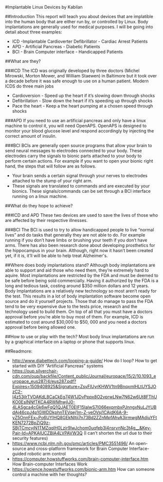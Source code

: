 #Implantable Linux Devices
by Kabilan

##Introduction
This report will teach you about devices that are implatible into the human body that are either run by, or controlled by Linux. Body implantations are generally used for medical purposes. I will be going into detail about three examples:

- ICD -Implantable Cardioverter Defibrillator - Cardiac Arrest Patients
- APD - Artificial Pancreas - Diabetic Patients
- BCI - Brain Computer interface - Handicapped Patients

##What are they?

###ICD 
The ICD was originally developed by three doctors (Michel Mirowski, Morton Mower, and William Staewen) in Baltimore but it took over a decade before it was safe enough to use on a human patient. Modern ICDS do three main jobs
- Cardioversion - Speed up the heart if it’s slowing down through shocks
- Defibrillation - Slow down the heart if it’s speeding up through shocks
- Pace the heart - Keep a the heart pumping at a chosen speed through shocks

###APD
If you need to use an artificial pancreas and only have a linux machine to control it, you will need OpenAPS. OpenAPS is designed to monitor your blood glucose level and respond accordingly by injecting the correct amount of insulin.

###BCI
BCIs are generally open source programs that allow your brain to send neural messages to electrodes connected to your body. These electrodes carry the signals to bionic parts attached to your body to perform certain actions. For example if you want to open your bionic right hand, the steps that will follow are as follows.
- Your brain sends a certain signal through your nerves to electrodes attached to the stump of your right arm.
- These signals are translated to commands and are executed by your bionics. 
These signals/commands can be set through a BCI interface running on a linux machine. 
<iomg src="/pix/reports/06-1.png" />

##What do they hope to achieve?

###ICD  and APD
These two devices are used to save the lives of those who are affected by their respective illnesses.

###BCI
The BCI is used to try to allow handicapped people to live “normal lives” and do tasks that generally they are not able to do. For example running if you don’t have limbs or brushing your teeth if you don’t have arms.
There has also been research done about developing prosthetics for the hippocampus in your brain. Although, right now it hasn’t been created yet, if it is, it’ll will be able to help treat Alzheimer's. 

##Where does body implantations stand?
Although body implantations are able to support and aid those who need them, they’re extremely hard to aquire. Most implantations are restricted by the FDA and must be deemed to be safe before being sold commercially. Having it authorized by the FDA is a long and tedious task, costing around $350 million dollars and 12 years. Body Implantations are a relatively new technology so most aren’t ready for the test. This results in a lot of body implantation software become open source and do it yourself projects. Those that do manage to pass the FDA tend to be very expensive due to the tests price, research and the technology used to build them. On top of all that you must have a doctors approval before you’re able to buy most of them. For example, ICD is estimated to cost around $30,000 to $50, 000 and you need a doctors approval before being allowed one.

##How to use or play with the tech?
Most body linux implantations are run by a graphical interface on a laptop or phone that supports linux. 

##Readmore:
- http://www.diabettech.com/looping-a-guide/ How do I loop? How to get started with DIY “Artificial Pancreas” systems
- https://oup.silverchair-cdn.com/oup/backfile/Content_public/Journal/europace/15/2/10.1093_europace_eus287/4/eus287.pdf?Expires=1509408925&Signature=ZsyFIUyrKHWV1tn9BnqxmlHLtUYSJOzC2-I4z53jlrTVOAKdL8CaCkEg74W1JDvPppx8O2vprwLNw7N62w6Ut8FThUKO0EsINNfTKCA4RWMhwjlJ0-4LASgca4cGk6wFqQ1QJAET0ElF15IalwS7I066expmbxPJnngxNuLJYUBdAj46cpJ4p1GWDDkphnTEVqej1m-Z-yeOVsj1CAjdK6A-9-yZ5OnnFEx~Po6UYIHQ8GEkNItji7n73Bd2ZZnMpfAhvA3irmwgMAdiuYFtKEN7272BpZiQ9z-SBjTCmcyjN1TMZqqlH0Lzir9lwJchom0uqfeb3l4nsrvnNc3t4g__&Key-Pair-Id=APKAIUCZBIA4LVPAVW3Q (I can’t shorten the url due to their security features)
- https://www.ncbi.nlm.nih.gov/pmc/articles/PMC3551496/ An open-source and cross-platform framework for Brain Computer Interface-guided robotic arm control
- https://computer.howstuffworks.com/brain-computer-interface.htm How Brain-computer Interfaces Work
- https://science.howstuffworks.com/bionic-arm.htm How can someone control a machine with her thoughts?
